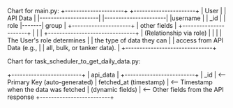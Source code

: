 Chart for main.py:
+---------------------+       +----------------------+
|      User           |       |    API Data          |
|---------------------|       |----------------------|
|username             |       | _id                  |
| role                |-------| group                |
+---------------------+       |  other fields        |
                              +----------------------+
                                      |
                                      |
                                      |
                        +-------------------------------+
                        |    (Relationship via role)    |
                        |                               |
                        |  The User's role determines   |
                        |  the type of data they can    |
                        |  access from API Data (e.g.,  |
                        |  all, bulk, or tanker data).  |
                        +-------------------------------+

Chart for task_scheduler_to_get_daily_data.py:

+-------------------------+
|       api_data          |
+-------------------------+
| _id                     |  <-- Primary Key (auto-generated)
| fetched_at (timestamp)  |  <-- Timestamp when the data was fetched
| (dynamic fields)        |  <-- Other fields from the API response
+-------------------------+

